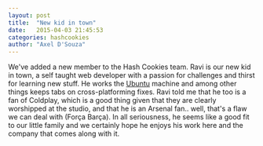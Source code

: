 ```yaml
---
layout: post
title:  "New kid in town"
date:   2015-04-03 21:45:53
categories: hashcookies
author: "Axel D'Souza"
---
```


We've added a new member to the Hash Cookies team. Ravi is our new kid in town, a self taught web developer with a passion for challenges and thirst for learning new stuff. He works the [Ubuntu](http://ubuntu.com) machine and among other things keeps tabs on cross-platforming fixes. Ravi told me that he too is a fan of Coldplay, which is a good thing given that they are clearly worshipped at the studio, and that he is an Arsenal fan.. well, that's a flaw we can deal with (Força Barça). In all seriousness, he seems like a good fit to our little family and we certainly hope he enjoys his work here and the company that comes along with it.